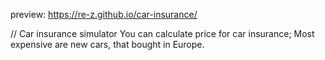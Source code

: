 preview:
https://re-z.github.io/car-insurance/

//
Car insurance simulator
You can calculate price for car insurance;
Most expensive are new cars, that bought in Europe.
